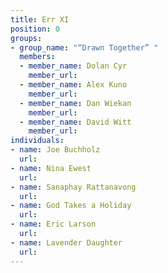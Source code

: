 ```yaml
---
title: Err XI
position: 0
groups:
- group_name: "“Drawn Together” "
  members:
  - member_name: Dolan Cyr
    member_url: 
  - member_name: Alex Kuno
    member_url: 
  - member_name: Dan Wiekan
    member_url: 
  - member_name: David Witt
    member_url: 
individuals:
- name: Joe Buchholz
  url: 
- name: Nina Ewest
  url: 
- name: Sanaphay Rattanavong
  url: 
- name: God Takes a Holiday
  url: 
- name: Eric Larson
  url: 
- name: Lavender Daughter
  url: 
---
```



